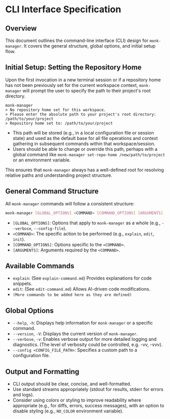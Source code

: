 # CLI Interface Specification

## Overview
This document outlines the command-line interface (CLI) design for `monk-manager`. It covers the general structure, global options, and initial setup flow.

## Initial Setup: Setting the Repository Home

Upon the first invocation in a new terminal session or if a repository home has not been previously set for the current workspace context, `monk-manager` will prompt the user to specify the path to their project's root directory.

```
monk-manager
> No repository home set for this workspace.
> Please enter the absolute path to your project's root directory: /path/to/your/project
> Repository home set to: /path/to/your/project
```

*   This path will be stored (e.g., in a local configuration file or session state) and used as the default base for all file operations and context gathering in subsequent commands within that workspace/session.
*   Users should be able to change or override this path, perhaps with a global command like `monk-manager set-repo-home /new/path/to/project` or an environment variable.

This ensures that `monk-manager` always has a well-defined root for resolving relative paths and understanding project structure.

## General Command Structure

All `monk-manager` commands will follow a consistent structure:

```bash
monk-manager [GLOBAL_OPTIONS] <COMMAND> [COMMAND_OPTIONS] [ARGUMENTS]
```

*   `[GLOBAL_OPTIONS]`: Options that apply to `monk-manager` as a whole (e.g., `--verbose`, `--config-file`).
*   `<COMMAND>`: The specific action to be performed (e.g., `explain`, `edit`, `init`).
*   `[COMMAND_OPTIONS]`: Options specific to the `<COMMAND>`.
*   `[ARGUMENTS]`: Arguments required by the `<COMMAND>`.

## Available Commands

*   `explain`: (See `explain-command.md`) Provides explanations for code snippets.
*   `edit`: (See `edit-command.md`) Allows AI-driven code modifications.
*   `(More commands to be added here as they are defined)`

## Global Options

*   `--help`, `-h`: Displays help information for `monk-manager` or a specific command.
*   `--version`, `-V`: Displays the current version of `monk-manager`.
*   `--verbose`, `-v`: Enables verbose output for more detailed logging and diagnostics. (The level of verbosity could be controlled, e.g. -vv, -vvv).
*   `--config <CONFIG_FILE_PATH>`: Specifies a custom path to a configuration file.

## Output and Formatting

*   CLI output should be clear, concise, and well-formatted.
*   Use standard streams appropriately (stdout for results, stderr for errors and logs).
*   Consider using colors or styling to improve readability where appropriate (e.g., for diffs, errors, success messages), with an option to disable styling (e.g., `NO_COLOR` environment variable). 